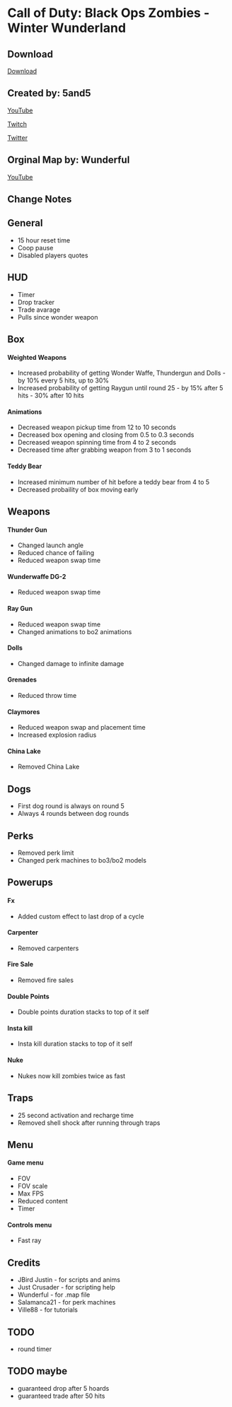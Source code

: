 # Call of Duty: Black Ops Zombies - Winter Wunderland

## Download

[Download]()

## Created by: 5and5

[YouTube](https://www.youtube.com/user/Zomb0s4life)

[Twitch](https://twitch.tv/5and5)

[Twitter](https://twitter.com/5and55)

## Orginal Map by: Wunderful

[YouTube](https://www.youtube.com/channel/UCUEBiSdNqUuMwLWsv1UKvRA)

## Change Notes

## General
* 15 hour reset time
* Coop pause
* Disabled players quotes

## HUD
* Timer
* Drop tracker 
* Trade avarage
* Pulls since wonder weapon

## Box
#### Weighted Weapons
* Increased probability of getting Wonder Waffe, Thundergun and Dolls - by 10% every 5 hits, up to 30%
* Increased probability of getting Raygun until round 25 - by 15% after 5 hits - 30% after 10 hits
#### Animations
* Decreased weapon pickup time from 12 to 10 seconds
* Decreased box opening and closing from 0.5 to 0.3 seconds
* Decreased weapon spinning time from 4 to 2 seconds
* Decreased time after grabbing weapon from 3 to 1 seconds
#### Teddy Bear
* Increased minimum number of hit before a teddy bear from 4 to 5
* Decreased probaility of box moving early

## Weapons
#### Thunder Gun
* Changed launch angle
* Reduced chance of failing
* Reduced weapon swap time
#### Wunderwaffe DG-2
* Reduced weapon swap time
#### Ray Gun
* Reduced weapon swap time
* Changed animations to bo2 animations
#### Dolls
* Changed damage to infinite damage
#### Grenades
* Reduced throw time
#### Claymores
* Reduced weapon swap and placement time
* Increased explosion radius
#### China Lake
* Removed China Lake

## Dogs
* First dog round is always on round 5
* Always 4 rounds between dog rounds

## Perks
* Removed perk limit
* Changed perk machines to bo3/bo2 models

## Powerups
#### Fx
* Added custom effect to last drop of a cycle
#### Carpenter
* Removed carpenters
#### Fire Sale
* Removed fire sales
#### Double Points
* Double points duration stacks to top of it self
#### Insta kill
* Insta kill duration stacks to top of it self
#### Nuke
* Nukes now kill zombies twice as fast

## Traps
* 25 second activation and recharge time
* Removed shell shock after running through traps

## Menu
#### Game menu
* FOV
* FOV scale
* Max FPS
* Reduced content
* Timer
#### Controls menu
* Fast ray

## Credits
* JBird Justin - for scripts and anims
* Just Crusader - for scripting help
* Wunderful - for .map file
* Salamanca21 - for perk machines
* Ville88 - for tutorials


## TODO
* round timer

## TODO maybe
* guaranteed drop after 5 hoards
* guaranteed trade after 50 hits
